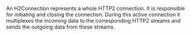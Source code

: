 An H2Connection represents a whole HTTP2 connection. It is responsible for initiating and closing the connection. During this active connection it multiplexes the incoming data to the corresponding HTTP2 streams and sends the outgoing data from these streams.
